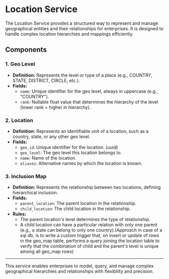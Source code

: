# Location Service

The Location Service provides a structured way to represent and manage geographical entities and their relationships for enterprises. It is designed to handle complex location hierarchies and mappings efficiently.

## Components

### 1. Geo Level

- **Definition:** Represents the level or type of a place (e.g., COUNTRY, STATE, DISTRICT, CIRCLE, etc.).
- **Fields:**
  - `name`: Unique identifier for the geo level, always in uppercase (e.g., "COUNTRY").
  - `rank`: Nullable float value that determines the hierarchy of the level (lower rank = higher in hierarchy).

### 2. Location

- **Definition:** Represents an identifiable unit of a location, such as a country, state, or any other geo level.
- **Fields:**
  - `geo_id`: Unique identifier for the location. (uuid)
  - `geo_level`: The geo level this location belongs to.
  - `name`: Name of the location.
  - `aliases`: Alternative names by which the location is known.

### 3. Inclusion Map

- **Definition:** Represents the relationship between two locations, defining hierarchical inclusion.
- **Fields:**
  - `parent_location`: The parent location in the relationship.
  - `child_location`: The child location in the relationship.
- **Rules:**
  - The parent location's level determines the type of relationship.
  - A child location can have a particular relation with only one parent (e.g., a state can belong to only one country).(Approach in case of a sql db, is to write a custom trigger that, on insert or update of rows in the geo_map table, performs a query joining the location table to verify that the combination of child and the parent's level is unique among all geo_map rows)

---

This service enables enterprises to model, query, and manage complex geographical hierarchies and relationships with flexibility and precision.

